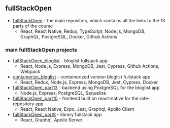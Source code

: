 ## fullStackOpen

- [fullStackOpen](https://github.com/EGRrqq/fullStackOpen) - the main repository, which contains all the links to the 13 parts of the course <br/>
  - React, React Native, Redux, TypeScript, Node.js, MongoDB, GraphQL, PostgreSQL, Docker, Github Actions

### main fullStackOpen projects

- [fullStackOpen_bloglist](https://github.com/EGRrqq/fullStackOpen_bloglist) - bloglist fullstack app <br/>
   - React, Node.js, Express, MongoDB, Jest, Cypress, Github Actions, Webpack
- [containerize_bloglist](https://github.com/EGRrqq/containerize_bloglist) - containerized version bloglist fullstack app <br/>
  - React, Redux, Node.js, Express, MongoDB, Jest, Cypress, Docker
- [fullStackOpen_part13](https://github.com/EGRrqq/fullStackOpen_part13) - backend using PostgreSQL for the bloglist app <br/>
  - Node.js, Express, PostgreSQL, Sequelize
- [fullStackOpen_part10](https://github.com/EGRrqq/fullStackOpen_part10) - frontend built on react-native for the rate-repository app <br/>
  - React, React Native, Expo, Jest, Graphql, Apollo Client
- [fullStackOpen_part8](https://github.com/EGRrqq/fullStackOpen/tree/main/part8/) - library fullstack app <br/>
  - React, Graphql, Apollo Server

<!--
**EGRrqq/EGRrqq** is a ✨ _special_ ✨ repository because its `README.md` (this file) appears on your GitHub profile.

Here are some ideas to get you started:

- 🔭 I’m currently working on ...
- 🌱 I’m currently learning ...
- 👯 I’m looking to collaborate on ...
- 🤔 I’m looking for help with ...
- 💬 Ask me about ...
- 📫 How to reach me: ...
- 😄 Pronouns: ...
- ⚡ Fun fact: ...
-->

